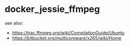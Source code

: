 # docker_jessie_ffmpeg

see also:

* https://trac.ffmpeg.org/wiki/CompilationGuide/Ubuntu
* https://bitbucket.org/multicoreware/x265/wiki/Home
